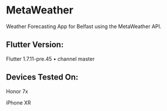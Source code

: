 # MetaWeather

Weather Forecasting App for Belfast using the MetaWeather API.

## Flutter Version:
Flutter 1.7.11-pre.45 • channel master

## Devices Tested On:
Honor 7x

iPhone XR
